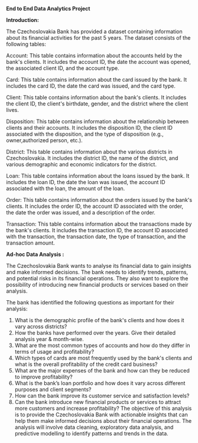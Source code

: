 **End to End Data Analytics Project**

**Introduction:**

The Czechoslovakia Bank has provided a dataset containing information about its financial activities for the past 5 years. The dataset consists of the following tables:

Account: This table contains information about the accounts held by the bank's clients. It includes the account ID, the date the account was opened, the associated client ID, and the account type.

Card: This table contains information about the card issued by the bank. It includes the card ID, the date the card was issued, and the card type.

Client: This table contains information about the bank's clients. It includes the client ID, the client's birthdate, gender, and the district where the client lives.

Disposition: This table contains information about the relationship between clients and their accounts. It includes the disposition ID, the client ID associated with the disposition, and the type of disposition (e.g., owner,authorized person, etc.).

District: This table contains information about the various districts in Czechoslovakia. It includes the district ID, the name of the district, and various demographic and economic indicators for the district.

Loan: This table contains information about the loans issued by the bank. It includes the loan ID, the date the loan was issued, the account ID associated with the loan, the amount of the loan.

Order: This table contains information about the orders issued by the bank's clients. It includes the order ID, the account ID associated with the order, the date the order was issued, and a description of the order.

Transaction: This table contains information about the transactions made by the bank's clients. It includes the transaction ID, the account ID associated with the transaction, the transaction date, the type of transaction, and the transaction amount.

**Ad-hoc Data Analysis :**

The Czechoslovakia Bank wants to analyse its financial data to gain insights and make informed decisions. The bank needs to identify trends, patterns, and potential risks in its financial operations. They also want to explore the possibility of introducing new financial products or services based on their analysis.

The bank has identified the following questions as important for their analysis:

1. What is the demographic profile of the bank's clients and how does it vary across districts?
2. How the banks have performed over the years. Give their detailed analysis year & month-wise.
3. What are the most common types of accounts and how do they differ in terms of usage and profitability?
4. Which types of cards are most frequently used by the bank's clients and what is the overall profitability of the credit card business?
5. What are the major expenses of the bank and how can they be reduced to improve profitability?
6. What is the bank’s loan portfolio and how does it vary across different purposes and client segments?
7. How can the bank improve its customer service and satisfaction levels?
8. Can the bank introduce new financial products or services to attract more customers and increase profitability?
The objective of this analysis is to provide the Czechoslovakia Bank with actionable insights that can help them make informed decisions about their financial operations. The analysis will involve data cleaning, exploratory data analysis, and predictive modelling to identify patterns and trends in the data.

